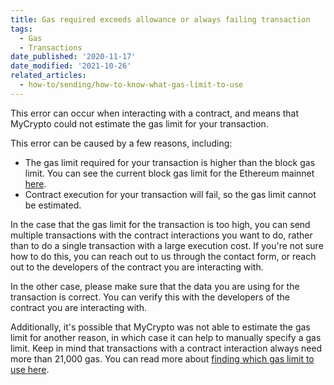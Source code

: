 ```yaml
---
title: Gas required exceeds allowance or always failing transaction
tags:
  - Gas
  - Transactions
date_published: '2020-11-17'
date_modified: '2021-10-26'
related_articles:
  - how-to/sending/how-to-know-what-gas-limit-to-use
---
```


This error can occur when interacting with a contract, and means that MyCrypto could not estimate the gas limit for your transaction.

This error can be caused by a few reasons, including:

- The gas limit required for your transaction is higher than the block gas limit. You can see the current block gas limit for the Ethereum mainnet [here](https://ethstats.io/).
- Contract execution for your transaction will fail, so the gas limit cannot be estimated.

In the case that the gas limit for the transaction is too high, you can send multiple transactions with the contract interactions you want to do, rather than to do a single transaction with a large execution cost. If you're not sure how to do this, you can reach out to us through the contact form, or reach out to the developers of the contract you are interacting with.

In the other case, please make sure that the data you are using for the transaction is correct. You can verify this with the developers of the contract you are interacting with.

Additionally, it's possible that MyCrypto was not able to estimate the gas limit for another reason, in which case it can help to manually specify a gas limit. Keep in mind that transactions with a contract interaction always need more than 21,000 gas. You can read more about [finding which gas limit to use here](/how-to/sending/how-to-know-what-gas-limit-to-use).
